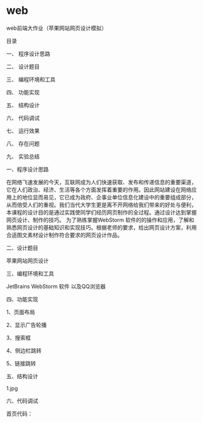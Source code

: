 # web
web前端大作业（苹果网站网页设计模拟）

目录

一、 程序设计思路

二、 设计题目	

三、 编程环境和工具

四、 功能实现

五、 结构设计

六、 代码调试	

七、 运行效果

八、 存在问题

九、 实验总结

一、程序设计思路

在网络飞速发展的今天，互联网成为人们快速获取、发布和传递信息的重要渠道，它在人们政治、经济、生活等各个方面发挥着重要的作用。因此网站建设在网络应用上的地位显而易见，它已成为政府、企事业单位信息化建设中的重要组成部分，从而倍受人们的重视。我们当代大学生更是离不开网络给我们带来的好处与便利，本课程的设计目的是通过实践使同学们经历网页制作的全过程。通过设计达到掌握网页设计、制作的技巧。
为了熟练掌握WebStorm 软件的的操作和应用，了解和熟悉网页设计的基础知识和实现技巧。根据老师的要求，给出网页设计方案，利用合适图文素材设计制作符合要求的网页设计作品。

二、设计题目

苹果网站网页设计

三、编程环境和工具

JetBrains WebStorm 软件 以及QQ浏览器

四、功能实现

1、页面布局

2、显示广告轮播

3、搜索框

4、侧边栏跳转

5、链接跳转

五、结构设计

1.jpg

六、代码调试

首页代码：
<!DOCTYPE html>
<html>
<head lang="en">
    <meta charset="UTF-8">
    <title></title>
    <style>
        #sy{
            width: 1400px;
            height: 1200px;
        }
        .top1{
            width: 1398px;
            height: 150px;
            background: url("../photo/p1.jpg");
        }
        .top2{
            width: 1398px;
            height: 50px;
            background-color: darkgrey;
        }
        .left{
            width: 200px;
            height: 500px;
            background-color:lightslategrey;
            display: inline-block;
            margin-top: 20px;
        }

        .right{
            width: 1090px;
            height: 490px;
            display: inline-block;
            margin-left: 10px;

        }
        img{
            width: 1000px;
            height: 470px;
            margin-right: 0px;
        }
       .list{
            list-style: none;
            position: relative;
        }
        .item{
            position: absolute;
        }
        .item.active{
            z-index: 10;
        }
         .shu{
            list-style: none;
            position: relative;
            left: 450px;
            top: 400px;
            z-index: 1000;
        }
       .point{
            width: 15px;
            height: 15px;
            background-color:gainsboro;
            border-radius: 100%;
            float: left;
            margin-right: 50px;
            border-style: solid;
            border-width: 1px;
            border-color: black;
            cursor: pointer; /*把鼠标变成小手*/
        }
        .point.active {
            background-color: rgba(255, 255, 255, 0.2);
            z-index: 100;
        }

        .bottom1{
            width: 1400px;
            height: 800px;
            margin-top: 20px;
            background-color: gainsboro;
        }
        .ph1,.ph2,.ph3,.ph4,.ph5,.ph6,.w1,.w2,.w3,.w4,.w5,.w6{
            width: 350px;
            height: 250px;
            margin: 0px 20px 0px 50px;
        }
        .b1,.b2,.b3,.b4,.b5,.b6{
            width: 400px;
            height: 400px;
            float: left;
        }

        .bottom2{
            width: 1400px;
            height: 300px;
            background-color: gainsboro;
            font-size: 20px;
            font-style: inherit;
        }
        .kj1{
            width: 290px;
            height: 300px;
            margin-left: 200px;
            background-color: darkgray;
            float: left;
        }
        .kj2,.kj3,.kj4{
            width: 240px;
            height: 300px;
            background-color: darkgray;
            float: left;
        }
        .kj11{
            margin-left: 40px;
            float: left;
        }

        .bottom3{
            width: 1400px;
            height: 100px;
            background-color: lightgray;
        }
        .bt{
            padding-top: 10px;
           margin-left: 10px;
        }

        .wz1{
            width: 200px;
            height: 30px;
            padding-top: 10px;
            margin-left: 1100px;
            float: right;
        }
        .dhl{
            height: 40px;
            padding-top: 5px;
            margin-left: 450px;
        }
        .dhl1{
            width: 400px;
            height: 30px;
        }
        .dhl2{
            width: 50px;
            height: 30px;
        }
        .fll{
            width: 200px;
            height: 490px;
            background-color:lightslategrey;
            margin-top: 10px;
        }
        #fz1,#fz2,#fz3,#fz4,#fz5{
            width: 200px;
            height: 50px;
            float: left;
            background-color: lightslategrey;
        }
        #fz1:hover{  background-color: dimgray;  }
        #fz2:hover{  background-color: dimgray;  }
        #fz3:hover{  background-color: dimgray;  }
        #fz4:hover{ background-color: dimgray;  }
        #fz5:hover{background-color: dimgray;  }
        .fl{
            margin-left: 10px;
            font-size: 30px;
            font-weight: 600;
            color: midnightblue;
            float: left;
        }
        .fl1,.fl2,.fl3,.fl4,.fl5{
            margin-left: 25px;
            font-size: 20px;
            font-weight: 600;
            color: black;
        }
    </style>   
    </head>
    <body>
    <div id="sy">
    <div class="top1">
    <div class="wz1">
    <a href="../跳转页面/登录.html" >登录 </a> &nbsp;&nbsp;|
    <a href="../跳转页面/注册.html">注册 </a> &nbsp;&nbsp;|
    <a href="kf">客服 </a> &nbsp;&nbsp;|
    <a href="gd">更多</a> &nbsp;&nbsp;
    </div>
    </div>
    <div class="top2">
    <div class="dhl">
    <input class="dhl1" type="text" placeholder="请输入">
    <input class="dhl2" type="submit" value="搜索">
    </div>
    </div>

    <div class="left">
    <div class="fll">
        <div id="fz"><P class="fl">全部商品分类</P></div>
        <div id="fz1"><P class="fl1">Mac &nbsp; &nbsp; &nbsp; &nbsp; &nbsp; &nbsp; &nbsp;></P></div>
        <div id="fz2"><P class="fl2">iPad &nbsp; &nbsp; &nbsp; &nbsp; &nbsp; &nbsp; &nbsp;></P></div>
        <div id="fz3"><P class="fl3">Watch&nbsp;&nbsp; &nbsp; &nbsp; &nbsp; &nbsp;></P></div>
        <div id="fz4"><P class="fl4">iphone  &nbsp; &nbsp; &nbsp;&nbsp; &nbsp;></P></div>
        <div id="fz5"><P class="fl5">配件 &nbsp; &nbsp; &nbsp; &nbsp; &nbsp; &nbsp; &nbsp;></P></div>
     </div>
    </div>

    <div class="right">
    <ul class="shu">
        <li class="point active" data-index= '0'></li>
        <li class="point" data-index= '1'></li>
        <li class="point" data-index= '2'></li>
        <li class="point" data-index= '3'></li>
    </ul>
    <ul class="list">
        <li class="item active"><img src="../photo/p2.jpg"></li>
        <li class="item"><img src="../photo/p3.jpg"></li>
        <li class="item"><img src="../photo/p5.jpg"></li>
        <li class="item"><img src="../photo/p6.jpg"></li>
    </ul>
    </div>

    <div class="bottom1">
    <div class="b1">
        <img class="ph1" src="../photo/p4.jpg">
        <div class="w1">
           <h2>iPad Pro</h2>
           <h4>你的下一台电脑，何必是电脑</h4>
           <a href="../跳转页面/Mac.html">进一步了解</a> &nbsp;&nbsp;<a href="iPad.html">购买</a>
        </div>
    </div>
    <div class="b2">
        <img class="ph2" src="../photo/p7.jpg">
        <div class="w2">
            <h2>iPad Pro</h2>
            <h4>你的下一台电脑，何必是电脑</h4>
            <a href="../跳转页面/iPad.html">进一步了解</a> &nbsp;&nbsp;<a href="iPad.html">购买</a>
        </div>
    </div>
    <div class="b3">
        <img class="ph3" src="../photo/p8.jpg">
        <div class="w3">
            <h2>iPad Pro</h2>
            <h4>你的下一台电脑，何必是电脑</h4>
            <a href="../跳转页面/iphone.html">进一步了解</a> &nbsp;&nbsp;<a href="iPad.html">购买</a>
        </div>
    </div>
    <div class="b4">
        <img class="ph4" src="../photo/p9.jpg">
        <div class="w4">
            <h2>iPad Pro</h2>
            <h4>你的下一台电脑，何必是电脑</h4>
            <a href="../跳转页面/Watch.html">进一步了解</a> &nbsp;&nbsp;<a href="iPad.html">购买</a>
        </div>
    </div>
    <div class="b5">
        <img class="ph5" src="../photo/p10.jpg">
        <div class="w5">
            <h2>iPad Pro</h2>
            <h4>你的下一台电脑，何必是电脑</h4>
            <a href="../跳转页面/配件.html">进一步了解</a> &nbsp;&nbsp;<a href="iPad.html">购买</a>
        </div>
    </div>
    <div class="b6">
        <img class="ph6" src="../photo/p11.jpg">
        <div class="w6">
            <h2>iPad Pro</h2>
            <h4>你的下一台电脑，何必是电脑</h4>
            <a href="../跳转页面/Mac.html">进一步了解</a> &nbsp;&nbsp;<a href="iPad.html">购买</a>
        </div>
    </div>
    </div>

    <div class="bottom2">
    <div class="kj1">
        <div class="kj11">
        选购及了解<br>
        翻新和优惠<br>
        分期付款<br>
        Apple Trade In 换购计划<br>
        订单状态<br>
        </div>
     </div>
    <div class="kj2">
        服务<br>
        Apple Music<br>
        iCloud<br>
        账户<br>
        管理你的 Apple ID<br>
        </div>
    <div class="kj3">
        Apple Store 商店<br>
        查找零售店<br>
        Genius Bar 天才吧<br>
        Today at Apple<br>
        Apple 夏令营<br>
    </div>
    <div class="kj4">
        商务应用<br>
        Apple 与商务<br>
        商务选购<br>
        教育应用<br>
        Apple 与教育<br>
        高校师生选购<br>

    </div>
    </div>

    <div class="bottom3">
    <div class="bt">更多选购方式：查找你<a href="bth">附近的 Apple Store 零售店</a> 及更多门店，或者致电 400-666-8800。 </div>
    </div>
    </div>
    </body>
    <script type="text/javascript">//跳转页面
    document.getElementById("fz1").onclick=function(){
        window.location ="../跳转页面/Mac.html";
    }
    document.getElementById("fz2").onclick=function(){
        window.location ="../跳转页面/iPad.html";
    }
    document.getElementById("fz3").onclick=function(){
        window.location ="../跳转页面/Watch.html";
    }
    document.getElementById("fz4").onclick=function(){
        window.location ="../跳转页面/iphone.html";
    }
    document.getElementById("fz5").onclick=function(){
        window.location ="../跳转页面/配件.html";
    }
    //轮播
    var items = document.getElementsByClassName('item')
    var points = document.getElementsByClassName('point');
    var index = 0;
    var clearActive = function () {
    for (var i = 0; i < items.length; i++) {
        items[i].className = 'item';
    }
    for(var i = 0; i < points.length; i++){
        points[i].className = 'point'
    }
    }
    var goIndex = function () {
    clearActive();
    items[index].className = 'item active'
    points[index].className = 'point active'
    }
    for (var i = 0; i < points.length; i++) {
    points[i].addEventListener('click',function () {
        var pointIndex = this.getAttribute('data-index');
        index = pointIndex;
        goIndex();
    })
    }
    </script>
    </html>

    登录代码：
    <!DOCTYPE html>
    <html>
    <head lang="en">
    <meta charset="UTF-8">
    <title></title>
    <style>
        #sy{
            width: 1300px;
            height: 1200px;
            background-color: lightcyan;
        }
        .top1{
            width: 1300px;
            height: 150px;
            background: url("../photo/p1.jpg");
        }
        .top2 {
            width: 1300px;
            height: 50px;
            background-color: darkgrey;
        }
        .body{
            width: 300px;
            height: 400px;
            margin-left: 500px;
            margin-top: 20px;
            background-color: mediumspringgreen;
        }
        .body1{
            font-size: 20px;
            font-weight: 600;
            margin-left: 30px;
            padding-top: 20px;
        }
        .hym,.mm1,.mm2,.dz{
            width: 200px;
            height: 30px;
        }
    </style>
    </head>
    <body>
    <div id="sy">
    <div class="top1"></div>
    <div class="top2"></div>
    <div class="body">
        <form class="body1" onsubmit="fun()">
            用 户 名<br><input class="hym" type="text" placeholder="请输入"><br>
            密 码<br><input class="mm1" type="password" placeholder="8-12位字符即可"><br>
            确认密码 <br><input class="mm2" type="pass" placeholder="与上方密码一致"><br>
            收货地址<br><input class="dz" type="add" placeholder="可多次进行更改"><br>
            <div><input type="submit" value="立即注册"></div>
        </form>
        <script>
            function fun(){
                alert("注册成功")
            }
        </script>
    </div>
    </div>
    </body>
    </html>

    iPad代码：
    <!DOCTYPE html>
    <html>
    <head lang="en">
    <meta charset="UTF-8">
    <title></title>
    <style>
        .iPad{
            width: 1300px;
            height: 1200px;
            background-color: mediumspringgreen;
            position: absolute;
        }
        .iPad11,.iPad12{
            width: 300px;
            height: 400px;
            margin-top: 10px;
            margin-left: 10px;
            position: relative;
            float: left;
        }
        .iPad112,.iPad122{
            padding-left: 50px;
        }
    </style>
    </head>
    <body>
    <div class="iPad">
    <div class="iPad11">
        <img class="iPad111" src="../photo/p7.jpg">
        <div class="iPad112">
            <h2>选购及了解</h2>
            <h3>选购及了解</h3>
            <h3>选购及了解</h3>
        </div>
    </div>
    <div class="iPad12">
        <img class="iPad121" src="../photo/p7.jpg">
        <div class="iPad122">
            <h2>选购及了解</h2>
            <h3>选购及了解</h3>
            <h3>选购及了解</h3>
        </div>
    </div>
    </div>
    </body>
    </html>

七、运行效果

首页

2、jpg

登录及注册

3.jpg

跳转

4.jpg

八、存在问题

在广告轮播图的设置上，未设置为动态轮播，而是点击轮播，改为动态的轮播效果会给人一种更加高级的感觉。

九、实验总结

通过这次实验，在制作时总遇到这样那样的问题，为了使自己的网页更加丰富多彩，在网页中插入图象，运用轮播图，设置跳转页面。经过不断地修改，最后在自己摸索的情况下完成了这个实验的成果。但是在实验当中也遇到了很多的困难，这也反映出学习的还不够，需要更加刻苦钻研及学习，不断开拓视野，增强自己的实践操作技能，为以后能做出出色的网页而努力。
近一个星期的实验操作，在制作网页过程中，我学到了美化网页的方法，运用了更多的技巧。这使我学到了更多的知识，并且为我自己在制作网页这方面积累了一些经验。这些将是我人生中的一次重要的经历，将是我今后走上社会后的一笔巨大的财富。总体来说这次是对我的综合素质的培养，锻炼和提高。 
